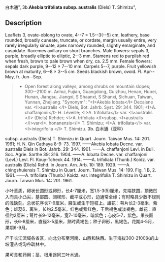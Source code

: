 白木通",
3b.**Akebia trifoliata subsp. australis** (Diels) T. Shimizu",

## Description
Leaflets 3, ovate-oblong to ovate, 4--7 × 1.5--3(--5) cm, leathery, base rounded, broadly cuneate, truncate, or cordate, margin usually entire, very rarely irregularly sinuate, apex narrowly rounded, slightly emarginate, and cuspidate. Racemes axillary on short branches. Male flowers: sepals 3, purple, broadly elliptic to elliptic, 2--3 mm. Stamens red to purplish red when fresh, brown to pale brown when dry, ca. 2.5 mm. Female flowers: sepals dark purple, 9--12 × 7--10 mm. Carpels 5--7, purple. Fruit yellowish brown at maturity, 6--8 × 3--5 cm. Seeds blackish brown, ovoid. Fl. Apr--May, fr. Jun--Sep.

> * Open forest along valleys, among shrubs on mountain slopes; 300--2100 m. Anhui, Fujian, Guangdong, Guizhou, Henan, Hubei, Hunan, Jiangsu, Jiangxi, S Shaanxi, S Shanxi, Sichuan, Taiwan, Yunnan, Zhejiang.
  "Synonym": "&lt;I&gt;Akebia lobata&lt;/I&gt; Decaisne var. &lt;I&gt;australis &lt;/I&gt; Diels, Bot. Jahrb. Syst. 29: 344. 1901; &lt;I&gt;A. chaffanjonii&lt;/I&gt; H. Léveillé; &lt;I&gt;A. trifoliata&lt;/I&gt; var. &lt;I&gt;australis &lt;/I&gt; (Diels) Rehder; &lt;I&gt;A. trifoliata &lt;/I&gt;subsp. &lt;I&gt;australis &lt;/I&gt;var&lt;I&gt;. honanensis&lt;/I&gt; T. Shimizu; &lt;I&gt;A. trifoliata&lt;/I&gt; var. &lt;I&gt;integrifolia &lt;/I&gt; T. Shimizu.
**3b. 白木通（亚种）**

subsp. australis (Diels) T. Shimizu in Quart. Journ. Taiwan Mus. 14: 201. 1961; H. N. Qin Cathaya 8-9: 73. 1997. ——Akebia lobata Decne. var. australis Diels in Bot. Jahrb. 29: 344. 1901. ——A. chaffanjoni Levl. in Bull. Soc. Agrie. Sarthe 39: 316. 1904. ——A. lobata Decne. var. chaffanjoni (Levl.) Levl. Fl. Kouy-Tcheok 44. 1914. ——A. trifoliata (Thunb.) Koidz. var. australis (Diels) Rehd. in Journ. Arn. Arb. 10: 189. 1929. ——A. chingshuiensis T. Shimizu in Quart. Journ. Taiwan Mus. 14: 199. Fig. 1 B, 2. 1961. ——A. trifoliata (Thunb.) Koidz. var. integrifolia T. Shimizu in Quart. Journ. Taiwan Mus. 14: 201. 1961.

小叶革质，卵状长圆形或卵形，长4-7厘米，宽1.5-3(5)厘米，先端狭圆，顶微凹入而具小凸尖，基部圆、阔楔形、截平或心形，边通常全缘；有时略具少数不规则的浅缺刻。总状花序长7-9厘米，腋生或生于短枝上。雄花：萼片长2-3毫米，紫色；雄蕊6，离生，长约2.5毫米，红色或紫红色，干后褐色或淡褐色。雌花：直径约2厘米；萼片长9-12毫米，宽7-10毫米，暗紫色；心皮5-7，紫色。果长圆形，长6-8厘米，直径3-5厘米，熟时黄褐色；种子卵形，黑褐色。花期4-5月，果期6-9月。

产于长江流域各省区，向北分布至河南、山西和陕西。生于海拔300-2100米的山坡灌丛或沟谷疏林中。

果可食和药用；茎、根用途同三叶木通。
